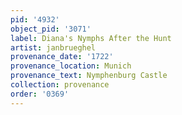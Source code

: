 ```yaml
---
pid: '4932'
object_pid: '3071'
label: Diana's Nymphs After the Hunt
artist: janbrueghel
provenance_date: '1722'
provenance_location: Munich
provenance_text: Nymphenburg Castle
collection: provenance
order: '0369'
---
```

